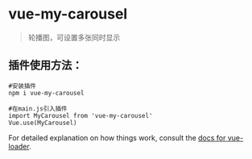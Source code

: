 # vue-my-carousel

> 轮播图，可设置多张同时显示

## 插件使用方法：


```
#安装插件
npm i vue-my-carousel

#在main.js引入插件
import MyCarousel from 'vue-my-carousel'
Vue.use(MyCarousel)
```

For detailed explanation on how things work, consult the [docs for vue-loader](http://vuejs.github.io/vue-loader).
